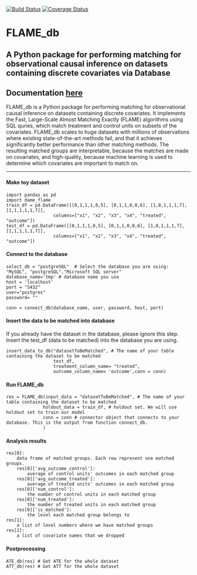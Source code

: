 [![Build Status](https://travis-ci.org/almost-matching-exactly/DAME-FLAME-Python-Package.svg?branch=master)](https://travis-ci.org/almost-matching-exactly/DAME-FLAME-Python-Package)
[![Coverage Status](https://coveralls.io/repos/github/almost-matching-exactly/DAME-FLAME-Python-Package/badge.svg)](https://coveralls.io/github/almost-matching-exactly/DAME-FLAME-Python-Package)

# 

# FLAME_db
A Python package for performing matching for observational causal inference on datasets containing discrete covariates via Database
--------------------------------------------------

## Documentation [here](https://almost-matching-exactly.github.io/DAME-FLAME-Python-Package/)

FLAME_db is a Python package for performing matching for observational causal inference on datasets containing discrete covariates. 
It implements the Fast, Large-Scale Almost Matching Exactly (FLAME) algorithms using SQL quries, which match treatment and control units on subsets of the covariates. FLAME_db scales to huge datasets with millions of observations where existing state-of-the-art methods fail, and that it achieves significantly better performance than other matching methods. The resulting matched groups are interpretable, because the matches are made on covariates, and high-quality, because machine learning is used to determine which covariates are important to match on.

--------------------------------------------------
#### Make toy dataset 
```
import pandas as pd
import dame_flame
train_df = pd.DataFrame([[0,1,1,1,0,5], [0,1,1,0,0,6], [1,0,1,1,1,7], [1,1,1,1,1,7]], 
                  columns=["x1", "x2", "x3", "x4", "treated", "outcome"])
test_df = pd.DataFrame([[0,1,1,1,0,5], [0,1,1,0,0,6], [1,0,1,1,1,7], [1,1,1,1,1,7]], 
                  columns=["x1", "x2", "x3", "x4", "treated", "outcome"])                 
```

#### Connect to the database
```
select_db = "postgreSQL"  # Select the database you are using: "MySQL", "postgreSQL","Microsoft SQL server"
database_name='tmp' # database name you use 
host = 'localhost' 
port = "5432"
user="postgres"
password= ""

conn = connect_db(database_name, user, password, host, port)
```



#### Insert the data to be matched into database

If you already have the dataset in the database, please ignore this step. Insert the test_df (data to be matched) into the database you are using.
```
insert_data_to_db("datasetToBeMatched", # The name of your table containing the dataset to be matched
                  test_df,
                  treatment_column_name= "treated",
                  outcome_column_name= 'outcome',conn = conn)
```
#### Run FLAME_db

```
res = FLAME_db(input_data = "datasetToBeMatched", # The name of your table containing the dataset to be matched
              holdout_data = train_df, # holdout set. We will use holdout set to train our model
              conn = conn # connector object that connects to your database. This is the output from function connect_db.
              )
```

#### Analysis results
```
res[0]:
    data frame of matched groups. Each row represent one matched groups.
    res[0]['avg_outcome_control']: 
        average of control units' outcomes in each matched group   
    res[0]['avg_outcome_treated']: 
        average of treated units' outcomes in each matched group   
    res[0]['num_control']:
        the number of control units in each matched group
    res[0]['num_treated']:
        the number of treated units in each matched group
    res[0]['is_matched']:
        the level each matched group belongs to
res[1]:
    a list of level numbers where we have matched groups
res[2]:
    a list of covariate names that we dropped
```
#### Postprocessing

```
ATE_db(res) # Get ATE for the whole dataset
ATT_db(res) # Get ATT for the whole dataset
```
